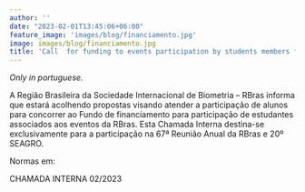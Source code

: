 ```yaml
---
author: ''
date: "2023-02-01T13:45:06+06:00"
feature_image: 'images/blog/financiamento.jpg'
image: images/blog/financiamento.jpg
title: 'Call  for funding to events participation by students members from RBras '
---
```


*Only in portuguese.*

A Região Brasileira da Sociedade Internacional de Biometria – RBras informa que estará acolhendo
propostas visando atender a participação de alunos para concorrer ao Fundo de financiamento para
participação de estudantes associados aos eventos da RBras. Esta Chamada Interna destina-se
exclusivamente para a participação na 67ª Reunião Anual da RBras e 20º SEAGRO.

Normas em:

CHAMADA INTERNA 02/2023


